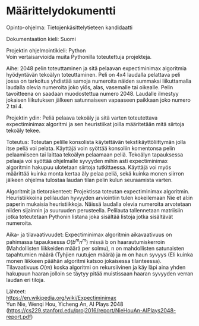 # Määrittelydokumentti

Opinto-ohjelma: Tietojenkäsittelytieteen kandidaatti

Dokumentaation kieli: Suomi

Projektin ohjelmointikieli: Python \
Voin vertaisarvioida muita Pythonilla toteutettuja projekteja.

Aihe: 2048 pelin toteuttaminen ja sitä pelaavan expectiminimax algoritmia hyödyntävän tekoälyn toteuttaminen. Peli on 4x4 laudalla pelattava peli jossa on tarkoitus yhdistää samoja numeroita näiden summaksi liikuttamalla laudalla olevia numeroita joko ylös, alas, vasemalle tai oikealle. Pelin tavoitteena on saadaan muodostettua numero 2048. Laudalle ilmestyy jokaisen liikutuksen jälkeen satunnaiseen vapaaseen paikkaan joko numero 2 tai 4.

Projektin ydin: Peliä pelaava tekoäly ja sitä varten toteutettava expectiminimax algoritmi ja sen heuristiikat joilla määritetään mitä siirtoja tekoäly tekee. 

Toteutus: Toteutan pelille konsolista käytettävän tekstikäyttöliittymän jolla itse peliä voi pelata. Käyttäjä voin syöttää konsoliin komentonsa pelin pelaamiiseen tai laittaa tekoälyn pelaamaan peliä. Tekoälyn tapauksessa pelaaja voi syöttää ohjelmalle syvyyden mihin asti expectiminimax algoritmin hakupuu ulotetaan siirtoja tutkittaessa. Käyttäjä voi myös määrittää kuinka monta kertaa äly pelaa peliä, sekä kuinka monen siirron jälkeen ohjelma tulostaa laudan tilan pelin kulun seuraamista varten. 

Algoritmit ja tietorakenteet: Projektissa toteutan expectiminimax algoritmin. Heuristiikkoina pelilaudan hyvyyden arviointiin tulen kokeilemaan  Nie et al:in paperin mukaisia heuristiikkoja. Näissä laudalla olevia numeroita arvotetaan niiden sijainnin ja suuruuden perusteella. 
Pelilauta tallennetaan matriisiin jotka toteutetaan Pythonin listana joka sisältää listoja jotka sisältävät numeroita.

Aika- ja tilavaativuudet: Expectiminimax algoritmin aikavaativuus on pahimassa tapauksessa $O(b^m n^m)$ missä b on haarautumiskerroin (Mahdollisten liikkeiden määrä per solmu), n on mahdollisten satunaisten tapahtumien määrä (Tyhjien ruutujen määrä) ja m on haun syvyys (Eli kuinka monen liikkeen päähän algoritmi katsoo jokaisessa tilanteessa). Tilavaativuus $O(m)$ koska algoritmi on rekursiivinen ja käy läpi aina yhden hakupuun haaran jolloin se täytyy pitää muistissaan haaran syvyyden verran laudan eri tiloja.

Lähteet: \
https://en.wikipedia.org/wiki/Expectiminimax \
Yun Nie, Wenqi Hou, Yicheng An, AI Plays 2048 (https://cs229.stanford.edu/proj2016/report/NieHouAn-AIPlays2048-report.pdf)